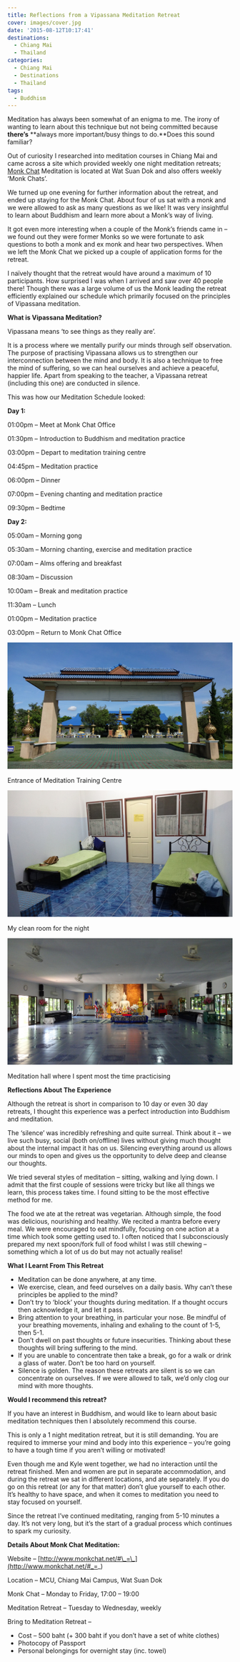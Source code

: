 ```yaml
---
title: Reflections from a Vipassana Meditation Retreat
cover: images/cover.jpg
date: '2015-08-12T10:17:41'
destinations:
  - Chiang Mai
  - Thailand
categories:
  - Chiang Mai
  - Destinations
  - Thailand
tags:
  - Buddhism
---
```

Meditation has always been somewhat of an enigma to me. The irony of wanting to learn about this technique but not being committed because **there’s** **always more important/busy things to do.**Does this sound familiar?

Out of curiosity I researched into meditation courses in Chiang Mai and came across a site which provided weekly one night meditation retreats; [Monk Chat](http://www.monkchat.net/#_=_) Meditation is located at Wat Suan Dok and also offers weekly ‘Monk Chats’.

We turned up one evening for further information about the retreat, and ended up staying for the Monk Chat. About four of us sat with a monk and we were allowed to ask as many questions as we like! It was very insightful to learn about Buddhism and learn more about a Monk’s way of living.

It got even more interesting when a couple of the Monk’s friends came in – we found out they were former Monks so we were fortunate to ask questions to both a monk and ex monk and hear two perspectives. When we left the Monk Chat we picked up a couple of application forms for the retreat.

I naïvely thought that the retreat would have around a maximum of 10 participants. How surprised I was when I arrived and saw over 40 people there! Though there was a large volume of us the Monk leading the retreat efficiently explained our schedule which primarily focused on the principles of Vipassana meditation.



**What is Vipassana Meditation?**

Vipassana means ‘to see things as they really are’.

It is a process where we mentally purify our minds through self observation. The purpose of practising Vipassana allows us to strengthen our interconnection between the mind and body. It is also a technique to free the mind of suffering, so we can heal ourselves and achieve a peaceful, happier life. Apart from speaking to the teacher, a Vipassana retreat (including this one) are conducted in silence.

This was how our Meditation Schedule looked:

**Day 1:**

01:00pm – Meet at Monk Chat Office

01:30pm – Introduction to Buddhism and meditation practice

03:00pm – Depart to meditation training centre

04:45pm – Meditation practice

06:00pm – Dinner

07:00pm – Evening chanting and meditation practice

09:30pm – Bedtime

**Day 2:**

05:00am – Morning gong

05:30am – Morning chanting, exercise and meditation practice

07:00am – Alms offering and breakfast

08:30am – Discussion

10:00am – Break and meditation practice

11:30am – Lunch

01:00pm – Meditation practice

03:00pm – Return to Monk Chat Office

![](images/19844732523_a6134ccfdf_k_d.jpg)

Entrance of Meditation Training Centre

![](images/19842935314_6d6ccd94a4_k_d.jpg)

My clean room for the night

![](images/19844866223_fcb856cb6f_k_d.jpg)

Meditation hall where I spent most the time practicising

**Reflections About The Experience**

Although the retreat is short in comparison to 10 day or even 30 day retreats, I thought this experience was a perfect introduction into Buddhism and meditation.

The ‘silence’ was incredibly refreshing and quite surreal. Think about it – we live such busy, social (both on/offline) lives without giving much thought about the internal impact it has on us. Silencing everything around us allows our minds to open and gives us the opportunity to delve deep and cleanse our thoughts.

We tried several styles of meditation – sitting, walking and lying down. I admit that the first couple of sessions were tricky but like all things we learn, this process takes time. I found sitting to be the most effective method for me.

The food we ate at the retreat was vegetarian. Although simple, the food was delicious, nourishing and healthy. We recited a mantra before every meal. We were encouraged to eat mindfully, focusing on one action at a time which took some getting used to. I often noticed that I subconsciously prepared my next spoon/fork full of food whilst I was still chewing – something which a lot of us do but may not actually realise!

**What I Learnt From This Retreat**

-   Meditation can be done anywhere, at any time.
-   We exercise, clean, and feed ourselves on a daily basis. Why can’t these principles be applied to the mind?
-   Don’t try to ‘block’ your thoughts during meditation. If a thought occurs then acknowledge it, and let it pass.
-   Bring attention to your breathing, in particular your nose. Be mindful of your breathing movements, inhaling and exhaling to the count of 1-5, then 5-1.
-   Don’t dwell on past thoughts or future insecurities. Thinking about these thoughts will bring suffering to the mind.
-   If you are unable to concentrate then take a break, go for a walk or drink a glass of water. Don’t be too hard on yourself.
-   Silence is golden. The reason these retreats are silent is so we can concentrate on ourselves. If we were allowed to talk, we’d only clog our mind with more thoughts.

**Would I recommend this retreat?**

If you have an interest in Buddhism, and would like to learn about basic meditation techniques then I absolutely recommend this course.

This is only a 1 night meditation retreat, but it is still demanding. You are required to immerse your mind and body into this experience – you’re going to have a tough time if you aren’t willing or motivated!

Even though me and Kyle went together, we had no interaction until the retreat finished. Men and women are put in separate accommodation, and during the retreat we sat in different locations, and ate separately. If you do go on this retreat (or any for that matter) don’t glue yourself to each other. It’s healthy to have space, and when it comes to meditation you need to stay focused on yourself.

Since the retreat I’ve continued meditating, ranging from 5-10 minutes a day. It’s not very long, but it’s the start of a gradual process which continues to spark my curiosity.



**Details About Monk Chat Meditation:**

Website – [http://www.monkchat.net/#\_=\_](http://www.monkchat.net/#_=_)

Location – MCU, Chiang Mai Campus, Wat Suan Dok

Monk Chat – Monday to Friday, 17:00 – 19:00

Meditation Retreat – Tuesday to Wednesday, weekly

Bring to Meditation Retreat –

-   Cost – 500 baht (+ 300 baht if you don’t have a set of white clothes)
-   Photocopy of Passport
-   Personal belongings for overnight stay (inc. towel)
